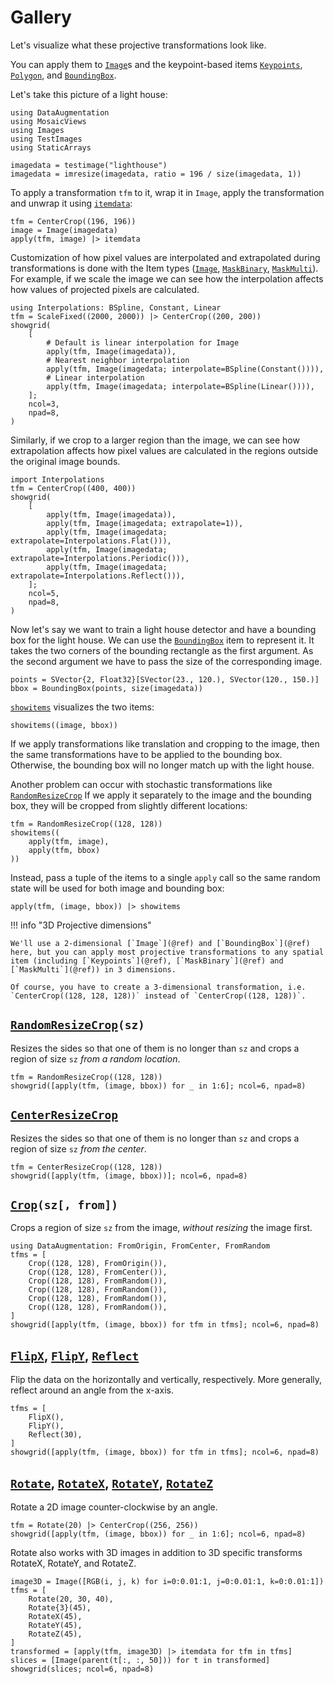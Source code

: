# Gallery

Let's visualize what these projective transformations look like.

You can apply them to [`Image`](@ref)s and
the keypoint-based items [`Keypoints`](@ref), [`Polygon`](@ref), and [`BoundingBox`](@ref).

Let's take this picture of a light house:

```@example deps
using DataAugmentation
using MosaicViews
using Images
using TestImages
using StaticArrays

imagedata = testimage("lighthouse")
imagedata = imresize(imagedata, ratio = 196 / size(imagedata, 1))
```

To apply a transformation `tfm` to it, wrap it in
`Image`, apply the transformation and unwrap it using [`itemdata`](@ref):

```@example deps
tfm = CenterCrop((196, 196))
image = Image(imagedata)
apply(tfm, image) |> itemdata
```
Customization of how pixel values are interpolated and extrapolated during
transformations is done with the Item types ([`Image`](@ref),
[`MaskBinary`](@ref), [`MaskMulti`](@ref)). For example, if we scale the image
we can see how the interpolation affects how values of projected pixels are
calculated.
```@example deps
using Interpolations: BSpline, Constant, Linear
tfm = ScaleFixed((2000, 2000)) |> CenterCrop((200, 200))
showgrid(
    [
        # Default is linear interpolation for Image
        apply(tfm, Image(imagedata)),
        # Nearest neighbor interpolation
        apply(tfm, Image(imagedata; interpolate=BSpline(Constant()))),
        # Linear interpolation
        apply(tfm, Image(imagedata; interpolate=BSpline(Linear()))),
    ];
    ncol=3,
    npad=8,
)
```
Similarly, if we crop to a larger region than the image, we can see how
extrapolation affects how pixel values are calculated in the regions outside
the original image bounds.
```@example deps
import Interpolations
tfm = CenterCrop((400, 400))
showgrid(
    [
        apply(tfm, Image(imagedata)),
        apply(tfm, Image(imagedata; extrapolate=1)),
        apply(tfm, Image(imagedata; extrapolate=Interpolations.Flat())),
        apply(tfm, Image(imagedata; extrapolate=Interpolations.Periodic())),
        apply(tfm, Image(imagedata; extrapolate=Interpolations.Reflect())),
    ];
    ncol=5,
    npad=8,
)
```

Now let's say we want to train a light house detector and have a bounding box for the light house. We can use the [`BoundingBox`](@ref) item to represent it. It takes the two corners of the bounding rectangle as the first argument. As the second argument we have to pass the size of the corresponding image.

```@example deps
points = SVector{2, Float32}[SVector(23., 120.), SVector(120., 150.)]
bbox = BoundingBox(points, size(imagedata))
```

[`showitems`](@ref) visualizes the two items:
```@example deps
showitems((image, bbox))
```
If we apply transformations like translation and cropping to the image, then the same transformations have to be applied to the bounding box. Otherwise, the bounding box will no longer match up with the light house.

Another problem can occur with stochastic transformations like [`RandomResizeCrop`](@ref) If we apply it separately to the image and the bounding box, they will be cropped from slightly different locations:

```@example deps
tfm = RandomResizeCrop((128, 128))
showitems((
    apply(tfm, image),
    apply(tfm, bbox)
))
```
Instead, pass a tuple of the items to a single `apply` call so the same random state will be used for both image and bounding box:

```@example deps
apply(tfm, (image, bbox)) |> showitems
```

!!! info "3D Projective dimensions"

    We'll use a 2-dimensional [`Image`](@ref) and [`BoundingBox`](@ref) here, but you can apply most projective transformations to any spatial item (including [`Keypoints`](@ref), [`MaskBinary`](@ref) and [`MaskMulti`](@ref)) in 3 dimensions.
    
    Of course, you have to create a 3-dimensional transformation, i.e. `CenterCrop((128, 128, 128))` instead of `CenterCrop((128, 128))`.

## [`RandomResizeCrop`](@ref)`(sz)`

Resizes the sides so that one of them is no longer than `sz` and crops a region of size `sz` *from a random location*.

```@example deps
tfm = RandomResizeCrop((128, 128))
showgrid([apply(tfm, (image, bbox)) for _ in 1:6]; ncol=6, npad=8)
```

## [`CenterResizeCrop`](@ref)

Resizes the sides so that one of them is no longer than `sz` and crops a region of size `sz` *from the center*.

```@example deps
tfm = CenterResizeCrop((128, 128))
showgrid([apply(tfm, (image, bbox))]; ncol=6, npad=8)
```

## [`Crop`](@ref)`(sz[, from])`

Crops a region of size `sz` from the image, *without resizing* the image first.

```@example deps
using DataAugmentation: FromOrigin, FromCenter, FromRandom
tfms = [
    Crop((128, 128), FromOrigin()),
    Crop((128, 128), FromCenter()),
    Crop((128, 128), FromRandom()),
    Crop((128, 128), FromRandom()),
    Crop((128, 128), FromRandom()),
    Crop((128, 128), FromRandom()),
]
showgrid([apply(tfm, (image, bbox)) for tfm in tfms]; ncol=6, npad=8)
```

## [`FlipX`](@ref), [`FlipY`](@ref), [`Reflect`](@ref)

Flip the data on the horizontally and vertically, respectively. More generally, reflect around an angle from the x-axis.

```@example deps
tfms = [
    FlipX(),
    FlipY(),
    Reflect(30),
]
showgrid([apply(tfm, (image, bbox)) for tfm in tfms]; ncol=6, npad=8)
```

## [`Rotate`](@ref), [`RotateX`](@ref), [`RotateY`](@ref), [`RotateZ`](@ref)

Rotate a 2D image counter-clockwise by an angle.

```@example deps
tfm = Rotate(20) |> CenterCrop((256, 256))
showgrid([apply(tfm, (image, bbox)) for _ in 1:6]; ncol=6, npad=8)
```

Rotate also works with 3D images in addition to 3D specific transforms RotateX, RotateY, and RotateZ.

```@example deps
image3D = Image([RGB(i, j, k) for i=0:0.01:1, j=0:0.01:1, k=0:0.01:1])
tfms = [
    Rotate(20, 30, 40),
    Rotate{3}(45),
    RotateX(45),
    RotateY(45),
    RotateZ(45),
]
transformed = [apply(tfm, image3D) |> itemdata for tfm in tfms]
slices = [Image(parent(t[:, :, 50])) for t in transformed]
showgrid(slices; ncol=6, npad=8)
```
